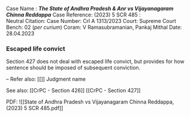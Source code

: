 Case Name : ***The State of Andhra Pradesh & Anr vs Vijayanagaram Chinna Reddappa***
Case Reference: (2023) 5 SCR 485 :  
Neutral Citation:
Case Number: Crl A 1313/2023
Court: Supreme Court
Bench: 02 (*per curium*)
Coram: V Ramasubramanian, Pankaj Mithal
Date: 28.04.2023

### Escaped life convict

Section 427 does not deal with escaped life convict, but provides for how sentence should be imposed of subsequent conviction.

–
Refer also:
[[]]
Judgment name

See also:
[[CrPC - Section 426]] 
[[CrPC - Section 427]]

PDF:
![[State of Andhra Pradesh vs Vijayanagaram Chinna Reddappa, (2023) 5 SCR 485.pdf]]